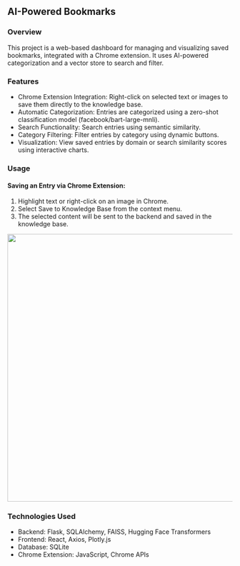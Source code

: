 ## AI-Powered Bookmarks

### Overview
This project is a web-based dashboard for managing and visualizing saved bookmarks, integrated with a Chrome extension. It uses AI-powered categorization and a vector store to search and filter.

### Features
- Chrome Extension Integration: Right-click on selected text or images to save them directly to the knowledge base.
- Automatic Categorization: Entries are categorized using a zero-shot classification model (facebook/bart-large-mnli).
- Search Functionality: Search entries using semantic similarity.
- Category Filtering: Filter entries by category using dynamic buttons.
- Visualization: View saved entries by domain or search similarity scores using interactive charts.

### Usage
#### Saving an Entry via Chrome Extension:
1. Highlight text or right-click on an image in Chrome.
2. Select Save to Knowledge Base from the context menu.
3. The selected content will be sent to the backend and saved in the knowledge base.

<img src="https://github.com/julia-sam/embed-anywhere-chrome-extension/blob/master/bookmarks_dash.png?raw=true" width="600" height="600">

### Technologies Used
- Backend: Flask, SQLAlchemy, FAISS, Hugging Face Transformers
- Frontend: React, Axios, Plotly.js
- Database: SQLite
- Chrome Extension: JavaScript, Chrome APIs
